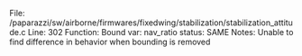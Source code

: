 File: /paparazzi/sw/airborne/firmwares/fixedwing/stabilization/stabilization_attitude.c
Line: 302
Function: Bound
var: nav_ratio
status: SAME
Notes: Unable to find difference in behavior when bounding is removed
